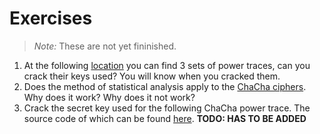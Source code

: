 # Exercises

> *Note:* These are not yet fininished.

1. At the following
   [location](https://github.com/coastalwhite/intro-power-analysis/tree/main/datasets/aes)
   you can find 3 sets of power traces, can you crack their keys used? You will
   know when you cracked them.
2. Does the method of statistical analysis apply to the [ChaCha
   ciphers](https://en.wikipedia.org/wiki/Salsa20). Why does it work? Why does
   it not work?
3. Crack the secret key used for the following ChaCha power trace. The source
   code of which can be found [here](https://githu.com/coastalwhite/cw-chacha).
   **TODO: HAS TO BE ADDED**
